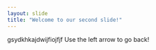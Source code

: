 ```yaml
---
layout: slide
title: "Welcome to our second slide!"
---
```

gsydkhkajdwijfiojfjf
Use the left arrow to go back!
